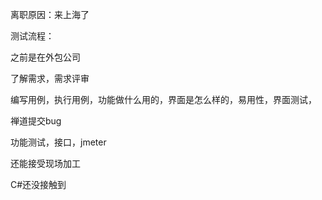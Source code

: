 
离职原因：来上海了

测试流程：

之前是在外包公司

了解需求，需求评审

编写用例，执行用例，功能做什么用的，界面是怎么样的，易用性，界面测试，

禅道提交bug

功能测试，接口，jmeter

还能接受现场加工

C#还没接触到



